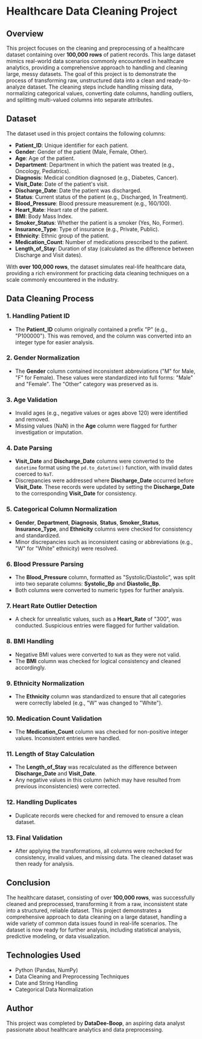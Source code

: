 # Healthcare Data Cleaning Project

## Overview
This project focuses on the cleaning and preprocessing of a healthcare dataset containing over **100,000 rows** of patient records. This large dataset mimics real-world data scenarios commonly encountered in healthcare analytics, providing a comprehensive approach to handling and cleaning large, messy datasets. The goal of this project is to demonstrate the process of transforming raw, unstructured data into a clean and ready-to-analyze dataset. The cleaning steps include handling missing data, normalizing categorical values, converting date columns, handling outliers, and splitting multi-valued columns into separate attributes.

## Dataset
The dataset used in this project contains the following columns:
- **Patient_ID**: Unique identifier for each patient.
- **Gender**: Gender of the patient (Male, Female, Other).
- **Age**: Age of the patient.
- **Department**: Department in which the patient was treated (e.g., Oncology, Pediatrics).
- **Diagnosis**: Medical condition diagnosed (e.g., Diabetes, Cancer).
- **Visit_Date**: Date of the patient's visit.
- **Discharge_Date**: Date the patient was discharged.
- **Status**: Current status of the patient (e.g., Discharged, In Treatment).
- **Blood_Pressure**: Blood pressure measurement (e.g., 160/100).
- **Heart_Rate**: Heart rate of the patient.
- **BMI**: Body Mass Index.
- **Smoker_Status**: Whether the patient is a smoker (Yes, No, Former).
- **Insurance_Type**: Type of insurance (e.g., Private, Public).
- **Ethnicity**: Ethnic group of the patient.
- **Medication_Count**: Number of medications prescribed to the patient.
- **Length_of_Stay**: Duration of stay (calculated as the difference between Discharge and Visit dates).

With **over 100,000 rows**, the dataset simulates real-life healthcare data, providing a rich environment for practicing data cleaning techniques on a scale commonly encountered in the industry.

## Data Cleaning Process

### 1. **Handling Patient ID**
   - The **Patient_ID** column originally contained a prefix "P" (e.g., "P100000"). This was removed, and the column was converted into an integer type for easier analysis.

### 2. **Gender Normalization**
   - The **Gender** column contained inconsistent abbreviations ("M" for Male, "F" for Female). These values were standardized into full forms: "Male" and "Female". The "Other" category was preserved as is.

### 3. **Age Validation**
   - Invalid ages (e.g., negative values or ages above 120) were identified and removed.
   - Missing values (NaN) in the **Age** column were flagged for further investigation or imputation.

### 4. **Date Parsing**
   - **Visit_Date** and **Discharge_Date** columns were converted to the `datetime` format using the `pd.to_datetime()` function, with invalid dates coerced to `NaT`.
   - Discrepancies were addressed where **Discharge_Date** occurred before **Visit_Date**. These records were updated by setting the **Discharge_Date** to the corresponding **Visit_Date** for consistency.

### 5. **Categorical Column Normalization**
   - **Gender**, **Department**, **Diagnosis**, **Status**, **Smoker_Status**, **Insurance_Type**, and **Ethnicity** columns were checked for consistency and standardized. 
   - Minor discrepancies such as inconsistent casing or abbreviations (e.g., "W" for "White" ethnicity) were resolved.

### 6. **Blood Pressure Parsing**
   - The **Blood_Pressure** column, formatted as "Systolic/Diastolic", was split into two separate columns: **Systolic_Bp** and **Diastolic_Bp**. 
   - Both columns were converted to numeric types for further analysis.

### 7. **Heart Rate Outlier Detection**
   - A check for unrealistic values, such as a **Heart_Rate** of "300", was conducted. Suspicious entries were flagged for further validation.

### 8. **BMI Handling**
   - Negative BMI values were converted to `NaN` as they were not valid.
   - The **BMI** column was checked for logical consistency and cleaned accordingly.

### 9. **Ethnicity Normalization**
   - The **Ethnicity** column was standardized to ensure that all categories were correctly labeled (e.g., "W" was changed to "White").

### 10. **Medication Count Validation**
   - The **Medication_Count** column was checked for non-positive integer values. Inconsistent entries were handled.

### 11. **Length of Stay Calculation**
   - The **Length_of_Stay** was recalculated as the difference between **Discharge_Date** and **Visit_Date**.
   - Any negative values in this column (which may have resulted from previous inconsistencies) were corrected.

### 12. **Handling Duplicates**
   - Duplicate records were checked for and removed to ensure a clean dataset.

### 13. **Final Validation**
   - After applying the transformations, all columns were rechecked for consistency, invalid values, and missing data. The cleaned dataset was then ready for analysis.

## Conclusion
The healthcare dataset, consisting of over **100,000 rows**, was successfully cleaned and preprocessed, transforming it from a raw, inconsistent state into a structured, reliable dataset. This project demonstrates a comprehensive approach to data cleaning on a large dataset, handling a wide variety of common data issues found in real-life scenarios. The dataset is now ready for further analysis, including statistical analysis, predictive modeling, or data visualization.

## Technologies Used
- Python (Pandas, NumPy)
- Data Cleaning and Preprocessing Techniques
- Date and String Handling
- Categorical Data Normalization

## Author
This project was completed by **DataDee-Boop**, an aspiring data analyst passionate about healthcare analytics and data preprocessing.

